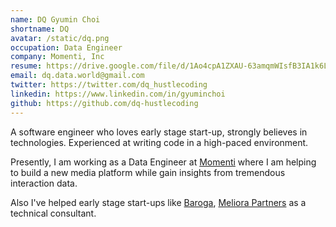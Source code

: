 ```yaml
---
name: DQ Gyumin Choi
shortname: DQ
avatar: /static/dq.png
occupation: Data Engineer
company: Momenti, Inc
resume: https://drive.google.com/file/d/1Ao4cpA1ZXAU-63amqmWIsfB3IA1k6Ldz/view?usp=sharing
email: dq.data.world@gmail.com
twitter: https://twitter.com/dq_hustlecoding
linkedin: https://www.linkedin.com/in/gyuminchoi
github: https://github.com/dq-hustlecoding
---
```


A software engineer who loves early stage start-up, strongly believes in technologies. Experienced at writing code in a high-paced environment.

Presently, I am working as a Data Engineer at [Momenti](https://momenti.tv) where I am helping to build a new media platform while gain insights from tremendous interaction data.

Also I've helped early stage start-ups like [Baroga](https://www.바로가.com), [Meliora Partners](https://meliorapartners.com) as a technical consultant.
